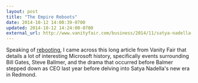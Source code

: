 ```yaml
---
layout: post
title: "The Empire Reboots"
date: 2014-10-12 14:00:39-0700
updated: 2014-10-12 14:24:00-0700
external_url: http://www.vanityfair.com/business/2014/11/satya-nadella-bill-gates-steve-ballmer-microsoft.print
---
```

Speaking of [rebooting](/2014/10/reboot), I came across this long article from Vanity Fair that details a lot of interesting Microsoft history, specifically events surrounding Bill Gates, Steve Ballmer, and the drama that occurred before Balmer stepped down as CEO last year before delving into Satya Nadella's new era in Redmond.